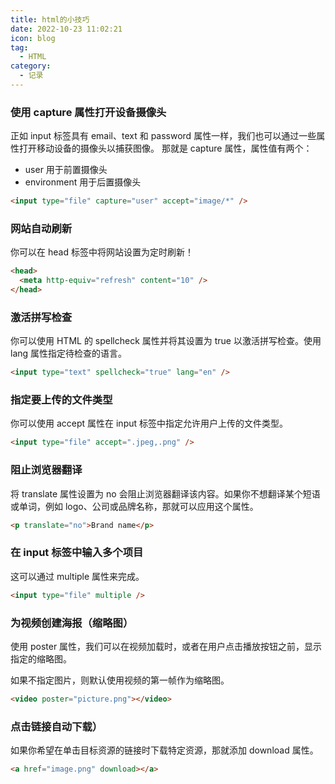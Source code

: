 ```yaml
---
title: html的小技巧
date: 2022-10-23 11:02:21
icon: blog
tag:
  - HTML
category:
  - 记录
---
```


### 使用 capture 属性打开设备摄像头

正如 input 标签具有 email、text 和 password 属性一样，我们也可以通过一些属性打开移动设备的摄像头以捕获图像。
那就是 capture 属性，属性值有两个：

- user 用于前置摄像头
- environment 用于后置摄像头

```html
<input type="file" capture="user" accept="image/*" />
```

### 网站自动刷新

你可以在 head 标签中将网站设置为定时刷新！

```html
<head>
  <meta http-equiv="refresh" content="10" />
</head>
```

### 激活拼写检查

你可以使用 HTML 的 spellcheck 属性并将其设置为 true 以激活拼写检查。使用 lang 属性指定待检查的语言。

```html
<input type="text" spellcheck="true" lang="en" />
```

### 指定要上传的文件类型

你可以使用 accept 属性在 input 标签中指定允许用户上传的文件类型。

```html
<input type="file" accept=".jpeg,.png" />
```

### 阻止浏览器翻译

将 translate 属性设置为 no 会阻止浏览器翻译该内容。如果你不想翻译某个短语或单词，例如 logo、公司或品牌名称，那就可以应用这个属性。

```html
<p translate="no">Brand name</p>
```

### 在 input 标签中输入多个项目

这可以通过 multiple 属性来完成。

```html
<input type="file" multiple />
```

### 为视频创建海报（缩略图）

使用 poster 属性，我们可以在视频加载时，或者在用户点击播放按钮之前，显示指定的缩略图。

如果不指定图片，则默认使用视频的第一帧作为缩略图。

```html
<video poster="picture.png"></video>
```

### 点击链接自动下载）

如果你希望在单击目标资源的链接时下载特定资源，那就添加 download 属性。

```html
<a href="image.png" download></a>
```
